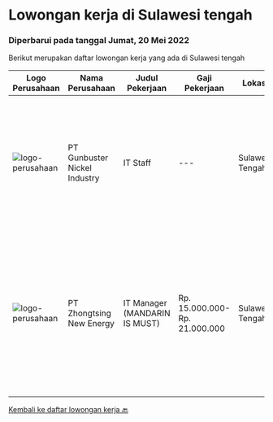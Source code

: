 
  # Lowongan kerja di Sulawesi tengah

  ### Diperbarui pada tanggal Jumat, 20 Mei 2022

  Berikut merupakan daftar lowongan kerja yang ada di Sulawesi tengah

  |Logo Perusahaan | Nama Perusahaan | Judul Pekerjaan | Gaji Pekerjaan | Lokasi | Deskripsi | Tanggal diunggah | Pranala |
  | -------------- | --------------- | --------------- | --------- | --------- | -------------- | ------- | ----------- |
  |![logo-perusahaan](https://image-service-cdn.seek.com.au/b5064dcc65945b6a538802803c5c7964bea2108f/ee4dce1061f3f616224767ad58cb2fc751b8d2dc)|PT Gunbuster Nickel Industry|IT Staff|---|Sulawesi Tengah|Qualifications : Minimun D3 Information Technology/ Information Systems / related field ; Minimum 2 years experience in mining industry ; Minimum...|Rabu, 18 Mei 2022|https://www.jobstreet.co.id/id/job/it-staff-3887506?token=0~1135394e-c8ab-4c89-b649-3d98629bb408&sectionRank=1&jobId=jobstreet-id-job-3887506|
|![logo-perusahaan](https://i.ibb.co/sqvTCh9/112815900-stock-vector-no-image-available-icon-flat-vector.webp)|PT Zhongtsing New Energy|IT Manager (MANDARIN IS MUST)|Rp. 15.000.000-Rp. 21.000.000|Sulawesi Tengah|Job Description : · Coordinating IT department to provide technology solutions based on company's needs to support company's operational system and...|Rabu, 11 Mei 2022|https://www.jobstreet.co.id/id/job/it-manager-mandarin-is-must-3867017?token=0~1135394e-c8ab-4c89-b649-3d98629bb408&sectionRank=2&jobId=jobstreet-id-job-3867017|


  [Kembali ke daftar lowongan kerja 🔙](../README.md#daftar-lowongan-kerja)
  